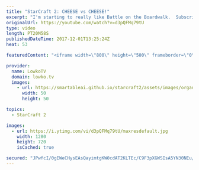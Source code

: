 ```yaml
---
title: "StarCraft 2: CHEESE vs CHEESE!"
excerpt: "I'm starting to really like Battle on the Boardwalk.  Subscribe for more videos: http://lowko.tv/youtube The Double Cheese rush: https://goo.gl/dGUuCF  An awesome match of Protoss versus Protoss. One of the players opens up with a Nexus first at the Gold Base, but also starts off with a Canon Rush. His"
originalUrl: https://youtube.com/watch?v=d3pQFMq79tU
type: video
length: PT20M58S
publishedDateTime: 2017-12-01T13:25:24Z
heat: 53

featuredContent: "<iframe width=\"800\" height=\"500\" frameborder=\"0\" src=\"https://www.youtube.com/embed/d3pQFMq79tU\" allow=\"accelerometer; autoplay; encrypted-media; gyroscope; picture-in-picture\" allowfullscreen></iframe>"

provider:
  name: LowkoTV
  domain: lowko.tv
  images:
    - url: https://smartableai.github.io/starcraft2/assets/images/organizations/lowko.tv-50x50.jpg
      width: 50
      height: 50

topics:
  - StarCraft 2

images:
  - url: https://i.ytimg.com/vi/d3pQFMq79tU/maxresdefault.jpg
    width: 1280
    height: 720
    isCached: true

secured: "JPwfcI/0gEWeCHysEAsQayimtgKW0cdAT2KLTEc/C9F3pXGWSIsA5YN30NEu/wCfLWp6fHp7+xYxXEiH6ZVEdAfNOTf4DAo7+1V52drDxaLbhWF3XIyZu9ETvn0UJrrPqVAHmgy/KCYSJCesstV/uHg0buCKZVIvW5tg6Sjojfl21Dx9LEukRXAbGk9m1ckDu0pHW1McJLJKi41XmFULLPecdYiYMxQ1orAn9BOmLF36TnB8PRM/VDZPr499KQA9OuBT6RJUlgCjw0RWdFibtBh8y1omCkmh/lRihOgLdbDjce3c5kWj1qqR/yL03mHI5FiIR8bjw2PNF7Zdh/hTghaKWSXkTKhJSgWo/GDZYPAHD9bXwAVlFXujcMVbEFDJkEj50Y/i72FLy6LbCVMUf1Iod2VRSQtezt9P9U+3LH3s04IHzpFzUWV5GUd/0Raa;Hkl86jhMIYm+J4iLjKa1ew=="
---
```


